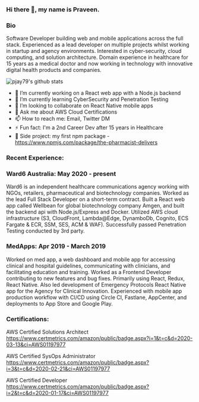 ### Hi there 👋, my name is Praveen. 

### Bio

Software Developer building web and mobile applications across the full stack. Experienced as a lead developer on multiple projects whilst working in startup and agency environments. Interested in cyber-security, cloud computing, and solution architecture. Domain experience in healthcare for 15 years as a medical doctor and now working in technology with innovative digital health products and companies.

![pjay79's github stats](https://github-readme-stats.vercel.app/api?username=pjay79&show_icons=true&theme=cobalt)

- 🔭 I’m currently working on a React web app with a Node.js backend
- 🌱 I’m currently learning CyberSecurity and Penetration Testing
- 👯 I’m looking to collaborate on React Native mobile apps
- 💬 Ask me about AWS Cloud Certifications
- 📫 How to reach me: Email, Twitter DM
- ⚡ Fun fact: I'm a 2nd Career Dev after 15 years in Healthcare
- :hammer: Side project: my first npm package - https://www.npmjs.com/package/the-pharmacist-delivers

### Recent Experience:

### Ward6 Australia: May 2020 - present

Ward6 is an independent healthcare communications agency working with NGOs, retailers, pharmaceutical and biotechnology companies. Worked as the lead Full Stack Developer on a short-term contract. Built a React web app called Wellbean for global biotechnology company Amgen, and built the backend api with Node.js/Express and Docker. Utilized AWS cloud infrastructure (S3, CloudFront, Lambda@Edge, DynamboDb, Cognito, ECS Fargate & ECR, SSM, SES, ACM & WAF). Successfully passed Penetration Testing conducted by 3rd party.

### MedApps: Apr 2019 - March 2019

Worked on med app, a web dashboard and mobile app for accessing clinical and hospital guidelines, communicating with clinicians, and facilitating education and training. Worked as a Frontend Developer contributing to new features and bug fixes. Primarily using React, Redux, React Native. Also led development of Emergency Protocols React Native app for the Agency for Clinical Innovation. Experienced with mobile app production workflow with CI/CD using Circle CI, Fastlane, AppCenter, and deployments to App Store and Google Play.

### Certifications:

AWS Certified Solutions Architect  
https://www.certmetrics.com/amazon/public/badge.aspx?i=1&t=c&d=2020-03-13&ci=AWS01197977

AWS Certified SysOps Administrator  
https://www.certmetrics.com/amazon/public/badge.aspx?i=3&t=c&d=2020-02-21&ci=AWS01197977

AWS Certified Developer  
https://www.certmetrics.com/amazon/public/badge.aspx?i=2&t=c&d=2020-01-17&ci=AWS01197977
